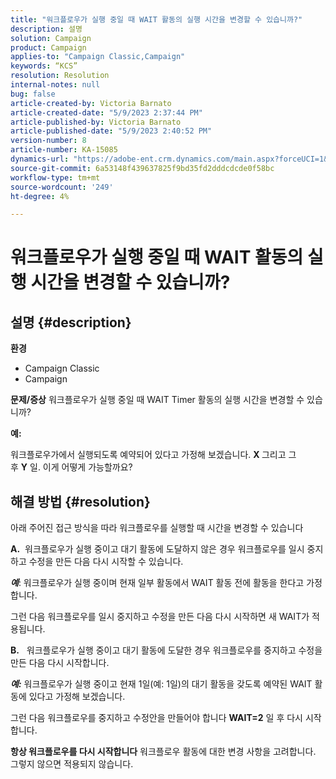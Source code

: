 ```yaml
---
title: "워크플로우가 실행 중일 때 WAIT 활동의 실행 시간을 변경할 수 있습니까?"
description: 설명
solution: Campaign
product: Campaign
applies-to: "Campaign Classic,Campaign"
keywords: “KCS”
resolution: Resolution
internal-notes: null
bug: false
article-created-by: Victoria Barnato
article-created-date: "5/9/2023 2:37:44 PM"
article-published-by: Victoria Barnato
article-published-date: "5/9/2023 2:40:52 PM"
version-number: 8
article-number: KA-15085
dynamics-url: "https://adobe-ent.crm.dynamics.com/main.aspx?forceUCI=1&pagetype=entityrecord&etn=knowledgearticle&id=46cdad0c-77ee-ed11-8849-6045bd0065b6"
source-git-commit: 6a53148f439637825f9bd35fd2dddcdcde0f58bc
workflow-type: tm+mt
source-wordcount: '249'
ht-degree: 4%

---
```


# 워크플로우가 실행 중일 때 WAIT 활동의 실행 시간을 변경할 수 있습니까?

## 설명 {#description}

<b>환경</b>
- Campaign Classic
- Campaign


<b>문제/증상</b>
워크플로우가 실행 중일 때 WAIT Timer 활동의 실행 시간을 변경할 수 있습니까?

<b>예:</b>

워크플로우가에서 실행되도록 예약되어 있다고 가정해 보겠습니다. <b>X </b>그리고 그 후 <b>Y</b> 일. 이게 어떻게 가능할까요?




## 해결 방법 {#resolution}


아래 주어진 접근 방식을 따라 워크플로우를 실행할 때 시간을 변경할 수 있습니다

<b>A.</b>  워크플로우가 실행 중이고 대기 활동에 도달하지 않은 경우 워크플로우를 일시 중지하고 수정을 만든 다음 다시 시작할 수 있습니다.

<b>*예</b>*: 워크플로우가 실행 중이며 현재 일부 활동에서 WAIT 활동 전에 활동을 한다고 가정합니다.

그런 다음 워크플로우를 일시 중지하고 수정을 만든 다음 다시 시작하면 새 WAIT가 적용됩니다.

<b>B.</b>   워크플로우가 실행 중이고 대기 활동에 도달한 경우 워크플로우를 중지하고 수정을 만든 다음 다시 시작합니다.

<b>*예:</b>* 워크플로우가 실행 중이고 현재 1일(예: 1일)의 대기 활동을 갖도록 예약된 WAIT 활동에 있다고 가정해 보겠습니다.

그런 다음 워크플로우를 중지하고 수정안을 만들어야 합니다 <b>WAIT=2</b> 일 후 다시 시작합니다.

<b>항상 워크플로우를 다시 시작합니다</b> 워크플로우 활동에 대한 변경 사항을 고려합니다. 그렇지 않으면 적용되지 않습니다.
